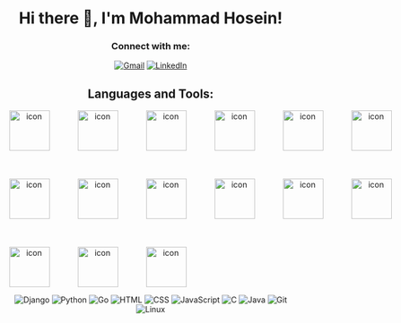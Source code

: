 

<p align="center">
  <h1 align="center">Hi there 👋, I'm Mohammad Hosein!</h1>
</p>

<div  align = "center">

### Connect with me:


[![Gmail](https://img.shields.io/badge/Gmail-%23EA4335.svg?style=for-the-badge&logo=Gmail&logoColor=white)](mailto:mohammad.sh8186@gmail.com)
[![LinkedIn](https://img.shields.io/badge/LinkedIn-%230A66C2.svg?style=for-the-badge&logo=LinkedIn&logoColor=white)](https://linkedin.com/in/mohammad-hosein-shahbazi/)




## Languages and Tools:

    
   <div style="display: flex;"><img src="https://techstack-generator.vercel.app/nginx-icon.svg" alt="icon" width="72" style="width: 72px; height: 72px; margin-right: 50px; margin-bottom: 50px;" /><img src="https://techstack-generator.vercel.app/mysql-icon.svg" alt="icon" width="72" style="width: 72px; height: 72px; margin-right: 50px; margin-bottom: 50px;" /><img src="https://techstack-generator.vercel.app/java-icon.svg" alt="icon" width="72" style="width: 72px; height: 72px; margin-right: 50px; margin-bottom: 50px;" /><img src="https://techstack-generator.vercel.app/aws-icon.svg" alt="icon" width="72" style="width: 72px; height: 72px; margin-right: 50px; margin-bottom: 50px;" /><img src="https://techstack-generator.vercel.app/kubernetes-icon.svg" alt="icon" width="72" style="width: 72px; height: 72px; margin-right: 50px; margin-bottom: 50px;" /><img src="https://techstack-generator.vercel.app/docker-icon.svg" alt="icon" width="72" style="width: 72px; height: 72px; margin-right: 0px; margin-bottom: 50px;" /></div><div style="display: flex;"><img src="https://techstack-generator.vercel.app/restapi-icon.svg" alt="icon" width="72" style="width: 72px; height: 72px; margin-right: 50px; margin-bottom: 50px;" /><img src="https://techstack-generator.vercel.app/django-icon.svg" alt="icon" width="72" style="width: 72px; height: 72px; margin-right: 50px; margin-bottom: 50px;" /><img src="https://techstack-generator.vercel.app/python-icon.svg" alt="icon" width="72" style="width: 72px; height: 72px; margin-right: 50px; margin-bottom: 50px;" /><img src="https://techstack-generator.vercel.app/github-icon.svg" alt="icon" width="72" style="width: 72px; height: 72px; margin-right: 50px; margin-bottom: 50px;" /><img src="https://techstack-generator.vercel.app/webpack-icon.svg" alt="icon" width="72" style="width: 72px; height: 72px; margin-right: 50px; margin-bottom: 50px;" /><img src="https://techstack-generator.vercel.app/cpp-icon.svg" alt="icon" width="72" style="width: 72px; height: 72px; margin-right: 0px; margin-bottom: 50px;" /></div><div style="display: flex;"><img src="https://techstack-generator.vercel.app/react-icon.svg" alt="icon" width="72" style="width: 72px; height: 72px; margin-right: 50px; margin-bottom: 0px;" /><img src="https://techstack-generator.vercel.app/js-icon.svg" alt="icon" width="72" style="width: 72px; height: 72px; margin-right: 50px; margin-bottom: 0px;" /><img src="https://techstack-generator.vercel.app/prettier-icon.svg" alt="icon" width="72" style="width: 72px; height: 72px; margin-right: 50px; margin-bottom: 0px;" /></div>
</div>


<div  align = "center">
 
![Django](https://img.shields.io/badge/Django-green?logo=django&logoColor=white)
![Python](https://img.shields.io/badge/Python-blue?logo=python&logoColor=white)
![Go](https://img.shields.io/badge/Go-blue?logo=go&logoColor=white)
![HTML](https://img.shields.io/badge/HTML5-5C2D91?logo=html5&logoColor=white)
![CSS](https://img.shields.io/badge/CSS3-1572B6?logo=css3&logoColor=white)
![JavaScript](https://img.shields.io/badge/JavaScript-F7DF1E?logo=javascript&logoColor=black)
![C](https://img.shields.io/badge/C-00599C?logo=c&logoColor=white)
![Java](https://img.shields.io/badge/Java-007396?logo=java&logoColor=white)
![Git](https://img.shields.io/badge/Git-F05032?logo=git&logoColor=white)
![Linux](https://img.shields.io/badge/Linux-FCC624?logo=linux&logoColor=black)



</div>
</div>


